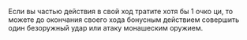 Если вы частью действия в свой ход тратите хотя бы 1 очко ци, то можете до окончания своего хода бонусным действием совершить один безоружный удар или атаку монашеским оружием.